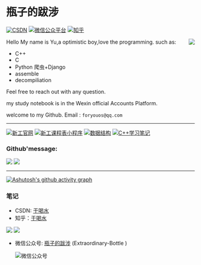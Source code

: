 # 瓶子的跋涉
[![CSDN](https://img.shields.io/badge/CSDN-%E4%BA%8E%E5%96%9D%E6%B0%B4-green "csdn")](https://blog.csdn.net/weixin_45925755)
[![微信公众平台](https://img.shields.io/badge/微信公众号-瓶子的跋涉-yellow "微信公众号")](https://raw.githubusercontent.com/foryouos/foryouos/main/%E5%BE%AE%E4%BF%A1%E5%85%AC%E4%BC%97%E5%8F%B7.png)
[![知乎](https://img.shields.io/badge/知乎-于喝水-red "知乎")](https://www.zhihu.com/people/foryouos)
<!--![visitors](https://visitor-badge.glitch.me/badge?page_id=foryouos&left_color=blue&right_color=yellow)-->

Hello My name is Yu,a optimistic boy,love the programming.
<img src="https://user-assets.sxlcdn.com/images/9527/Fnrnj5JtFfuw8x4iP_-7NSZDpUaU.gif" referrerpolicy="no-referrer" align="right" >
such as: 
* C++
* C
* Python 爬虫+Django
* assemble
* decompiliation

Feel free to reach out with any question.

my study notebook is in the Wexin official Accounts Platform.

welcome to my Github.
         Email : `foryouos@qq.com`
****
[![新工官网](https://github-readme-stats.vercel.app/api/pin/?username=foryouos&repo=xingong)](https://github.com/foryouos/xingong)
[![新工课程表小程序](https://github-readme-stats.vercel.app/api/pin/?username=foryouos&repo=xingong_courses)](https://github.com/foryouos/xingong_courses)
[![数据结构](https://github-readme-stats.vercel.app/api/pin/?username=foryouos&repo=C_shujujiegou)](https://github.com/foryouos/C_shujujiegou)
[![C++学习笔记](https://github-readme-stats.vercel.app/api/pin/?username=foryouos&repo=C-notebook)](https://github.com/foryouos/C-notebook)

### Github'message:
<p dir="auto">
<img src="https://github-readme-stats.vercel.app/api?username=foryouos&theme=radical">
<img src="https://github-readme-stats.vercel.app/api/top-langs/?username=foryouos&layout=compact" max-size="100%">
</p>

****

[![Ashutosh's github activity graph](https://github-readme-activity-graph.cyclic.app/graph?username=foryouos&theme=vue)](https://github.com/ashutosh00710/github-readme-activity-graph)


### 笔记
* CSDN: [于喝水](https://blog.csdn.net/weixin_45925755)
* 知乎：[于喝水](https://www.zhihu.com/people/foryouos)

![](https://stats.justsong.cn/api/csdn?id=weixin_45925755&theme=flag-india)
![](https://stats.justsong.cn/api/zhihu/?username=foryouos&theme=flag-india)

* 微信公众号: [瓶子的跋涉](https://github.com/foryouos/foryouos/blob/main/%E5%BE%AE%E4%BF%A1%E5%85%AC%E4%BC%97%E5%8F%B7.png) \(Extraordinary-Bottle
)

  ![微信公众号](https://mmbiz.qpic.cn/mmbiz_png/ORog4TEnkbtmW9TwBH0bgNxmPicjO6ibWNnj9carxX9Gay70evCfZfcyD4f6mrmkK0BloApVsaibZMQp2krxjGY1Q/0?wx_fmt=png "wechat-id:Extraordinary-Bottle")
